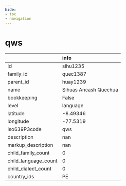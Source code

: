 ```yaml
---
hide:
- toc
- navigation
---
```

# qws
|                      | info                  |
|:---------------------|:----------------------|
| id                   | sihu1235              |
| family_id            | quec1387              |
| parent_id            | huay1239              |
| name                 | Sihuas Ancash Quechua |
| bookkeeping          | False                 |
| level                | language              |
| latitude             | -8.49346              |
| longitude            | -77.5319              |
| iso639P3code         | qws                   |
| description          | nan                   |
| markup_description   | nan                   |
| child_family_count   | 0                     |
| child_language_count | 0                     |
| child_dialect_count  | 0                     |
| country_ids          | PE                    |